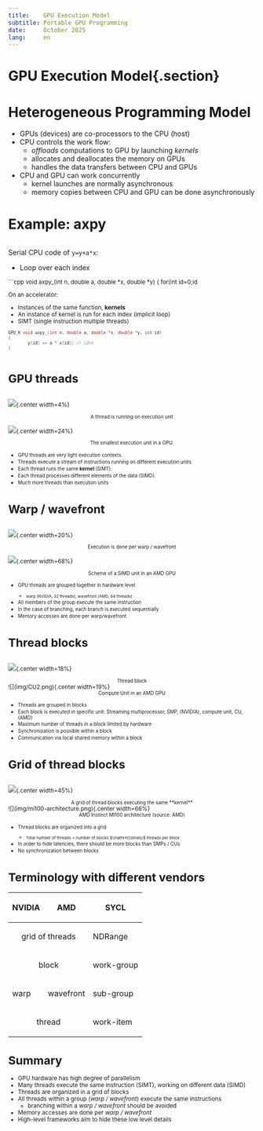 ```yaml
---
title:    GPU Execution Model
subtitle: Portable GPU Programming
date:     October 2025
lang:     en
---
```



# GPU Execution Model{.section}

#  Heterogeneous Programming Model

- GPUs (devices) are co-processors to the CPU (host)
- CPU controls the work flow:
  - *offloads* computations to GPU by launching *kernels*
  - allocates and deallocates the memory on GPUs
  - handles the data transfers between CPU and GPUs
- CPU and GPU can work concurrently
   - kernel launches are normally asynchronous
   - memory copies between CPU and GPU can be done asynchronously

# Example: axpy

<div class="column">

Serial CPU code of `y=y+a*x`:

- Loop over each index

<small>
```cpp
void axpy_(int n, double a, double *x, double *y)
{
    for(int id=0;id<n; id++) {
        y[id] += a * x[id];
    }
}
```
</small>
</div>

<div class="column">

On an accelerator:

- Instances of the same function, **kernels**
- An instance of kernel is run for each index (implicit loop)
- SIMT (single instruction multiple threads)
<small>

```cpp
GPU_K void axpy_(int n, double a, double *x, double *y, int id)
{
        y[id] += a * x[id]; // id<n
}

```
</small>

</div>

# GPU threads

<div class="column">


![](img/work_item.png){.center width=4%}

<div align="center"><small>A thread is running on execution unit</small></div>

</div>

<div class="column">

![](img/amd_simd_lanet.png){.center width=24%} 

<div align="center"><small>The smallest execution unit in a GPU.</small></div>
</div>

<ul>
  <li><small>GPU threads are very light execution contexts.</small></li>
  <li><small>Threads execute a stream of instructions running on different execution units</small></li>
  <li><small>Each thread runs the same <strong>kernel</strong> (SIMT).</small></li>
  <li><small>Each thread processes different elements of the data (SIMD).</small></li>
  <li><small>Much more threads than execution units</small></li>
</ul>


# Warp / wavefront

<div class="column">


![](img/sub_group.png){.center width=20%}

<div align="center"><small>Execution is done per warp / wavefront</small></div>

</div>

<div class="column">

![](img/amd_simd_unit.png){.center width=68%} 

<div align="center"><small>Scheme of a SIMD unit in an AMD GPU</small></div>
</div>

<ul>
  <li><small>GPU threads are grouped together in hardware level
    <ul>
      <li><small>warp (NVIDIA, 32 threads), wavefront (AMD, 64 threads)</small></li>
    </ul>
  </small></li>
  <li><small>All members of the group execute the same instruction</small></li>
  <li><small>In the case of branching, each branch is executed sequentially</small></li>
  <li><small>Memory accesses are done per warp/wavefront</small></li>
</ul>


# Thread blocks

<div class="column">

![](img/work_group.png){.center width=18%}

<div align="center"><small>Thread block</small></div>

</div>

<div class="column">
![](img/CU2.png){.center width=19%}

<div align="center"><small>Compute Unit in an AMD GPU</small></div>
</div>

<ul>
  <li><small>Threads are grouped in blocks</small></li>
  <li><small>Each block is executed in specific unit: Streaming multiprocessor, SMP, (NVIDIA), compute unit, CU, (AMD)</small></li>
  <li><small>Maximum number of threads in a block limited by hardware</small></li>
  <li><small>Synchronization is possible within a block</small></li>
  <li><small>Communication via local shared memory within a block</small></li>
</ul>


# Grid of thread blocks

<div class="column">

![](img/Grid_threads.png){.center width=45%}

<div align="center"><small>A grid of thread blocks executing the same **kernel**</small></div>

</div>

<div class="column">
![](img/mi100-architecture.png){.center width=66%}

<div align="center"><small>AMD Instinct MI100 architecture (source: AMD)</small></div>
</div>

<ul>
  <li><small>Thread blocks are organized into a grid
    <ul>
      <li><small>Total number of threads = number of blocks $\mathrm{\times}$ threads per block</small></li>
    </ul>
  </small></li>
  <li><small>In order to hide latencies, there should be more blocks than SMPs / CUs</small></li>
  <li><small>No synchronization between blocks</small></li>
</ul>


# Terminology with different vendors


<table class="docutils align-center" id="id7">
<thead>
<tr class="row-odd"><th class="head"><p>NVIDIA</p></th>
<th class="head"><p>AMD</p></th>
<th class="head"><p>SYCL</p></th>
</tr>
</thead>
<tbody>
<tr class="row-even"><td style="text-align: center"; colspan="2"><p>grid of threads</p></td>
<td><p>NDRange</p></td>
</tr>
<tr class="row-odd"><td style="text-align: center"; colspan="2"><p>block</p></td>
<td><p>work-group</p></td>
</tr>
<tr class="row-even"><td><p>warp</p></td>
<td><p>wavefront</p></td>
<td><p>sub-group</p></td>
</tr>
<tr class="row-odd"><td style="text-align: center"; colspan="2"><p>thread</p></td>
<td><p>work-item</p></td>
</tr>
</tbody>
</table>

# Summary

- GPU hardware has high degree of parallelism
- Many threads execute the same instruction (SIMT), working on different data (SIMD)
- Threads are organized in a grid of blocks 
- All threads within a group (*warp / wavefront*) execute the same instructions
    - branching within a *warp / wavefront* should be avoided
- Memory accesses are done per *warp / wavefront*
- High-level frameworks aim to hide these low level details



